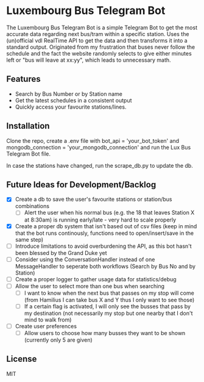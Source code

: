 # Luxembourg Bus Telegram Bot

The Luxembourg Bus Telegram Bot is a simple Telegram Bot to get the most accurate data regarding next bus/tram within a specific station.
Uses the (un)official vdl RealTime API to get the data and then transforms it into a standard output.
Originated from my frustration that buses never follow the schedule and the fact the website randomly selects to give either minutes left
or "bus will leave at xx:yy", which leads to unnecessary math.

## Features

- Search by Bus Number or by Station name
- Get the latest schedules in a consistent output
- Quickly access your favourite stations/lines.

## Installation

Clone the repo, create a .env file with bot_api = 'your_bot_token' and mongodb_connection = 'your_mongodb_connection' and run the Lux Bus Telegram Bot file. 

In case the stations have changed, run the scrape_db.py to update the db.

## Future Ideas for Development/Backlog

- [x] Create a db to save the user's favourite stations or station/bus combinations
    - [ ] Alert the user when his normal bus (e.g. the 18 that leaves Station X at 8:30am) is running early/late - very hard to scale properly
- [x] Create a proper db system that isn't based out of csv files (keep in mind that the bot runs continously, functions need to open/insert/save in the same step)
- [ ] Introduce limitations to avoid overburdening the API, as this bot hasn't been blessed by the Grand Duke yet
- [ ] Consider using the ConversationHandler instead of one MessageHandler to seperate both workflows (Search by Bus No and by Station)
- [ ] Create a proper logger to gather usage data for statistics/debug
- [ ] Allow the user to select more than one bus when searching
    - [ ] I want to know when the next bus that passes on my stop will come 
    (from Hamilius I can take bus X and Y thus I only want to see those)
    - [ ] If a certain flag is activated, I will only see the busses that
    pass by my destination (not necessarily my stop but one nearby that I don't mind to walk from)
- [ ] Create user preferences
    - [ ] Allow users to choose how many busses they want to be shown (currently only 5 are given)

## License

MIT
